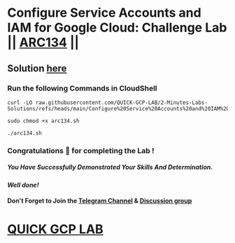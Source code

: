 # Configure Service Accounts and IAM for Google Cloud: Challenge Lab || [ARC134](https://www.cloudskillsboost.google/focuses/67219?parent=catalog) ||

## Solution [here](https://youtu.be/ug-Xzw3d6Vo)

### Run the following Commands in CloudShell

```
curl -LO raw.githubusercontent.com/QUICK-GCP-LAB/2-Minutes-Labs-Solutions/refs/heads/main/Configure%20Service%20Accounts%20and%20IAM%20for%20Google%20Cloud%20Challenge%20Lab/arc134.sh

sudo chmod +x arc134.sh

./arc134.sh
```

### Congratulations 🎉 for completing the Lab !

##### *You Have Successfully Demonstrated Your Skills And Determination.*

#### *Well done!*

#### Don't Forget to Join the [Telegram Channel](https://t.me/quickgcplab) & [Discussion group](https://t.me/quickgcplabchats)

# [QUICK GCP LAB](https://www.youtube.com/@quickgcplab)
